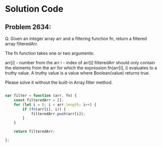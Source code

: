 #  Solution Code

## Problem 2634:

Q. Given an integer array arr and a filtering function fn, return a filtered array filteredArr.

The fn function takes one or two arguments:

arr[i] - number from the arr
i - index of arr[i]
filteredArr should only contain the elements from the arr for which the expression fn(arr[i], i) evaluates to a truthy value. A truthy value is a value where Boolean(value) returns true.

Please solve it without the built-in Array.filter method.

``` Javascript

var filter = function (arr, fn) {
    const filteredArr = [];
    for (let i = 0; i < arr.length; i++) {
        if (fn(arr[i], i)) {
            filteredArr.push(arr[i]);
        }
    }

    return filteredArr;

};
